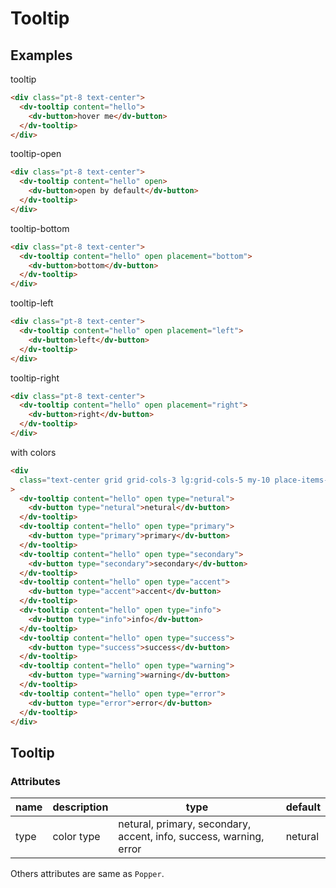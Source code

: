 # Tooltip

## Examples

tooltip

```html :::demo
<div class="pt-8 text-center">
  <dv-tooltip content="hello">
    <dv-button>hover me</dv-button>
  </dv-tooltip>
</div>
```

tooltip-open

```html :::demo
<div class="pt-8 text-center">
  <dv-tooltip content="hello" open>
    <dv-button>open by default</dv-button>
  </dv-tooltip>
</div>
```

tooltip-bottom

```html :::demo
<div class="pt-8 text-center">
  <dv-tooltip content="hello" open placement="bottom">
    <dv-button>bottom</dv-button>
  </dv-tooltip>
</div>
```

tooltip-left

```html :::demo
<div class="pt-8 text-center">
  <dv-tooltip content="hello" open placement="left">
    <dv-button>left</dv-button>
  </dv-tooltip>
</div>
```

tooltip-right

```html :::demo
<div class="pt-8 text-center">
  <dv-tooltip content="hello" open placement="right">
    <dv-button>right</dv-button>
  </dv-tooltip>
</div>
```

with colors

```html :::demo
<div
  class="text-center grid grid-cols-3 lg:grid-cols-5 my-10 place-items-center gap-y-10"
>
  <dv-tooltip content="hello" open type="netural">
    <dv-button type="netural">netural</dv-button>
  </dv-tooltip>
  <dv-tooltip content="hello" open type="primary">
    <dv-button type="primary">primary</dv-button>
  </dv-tooltip>
  <dv-tooltip content="hello" open type="secondary">
    <dv-button type="secondary">secondary</dv-button>
  </dv-tooltip>
  <dv-tooltip content="hello" open type="accent">
    <dv-button type="accent">accent</dv-button>
  </dv-tooltip>
  <dv-tooltip content="hello" open type="info">
    <dv-button type="info">info</dv-button>
  </dv-tooltip>
  <dv-tooltip content="hello" open type="success">
    <dv-button type="success">success</dv-button>
  </dv-tooltip>
  <dv-tooltip content="hello" open type="warning">
    <dv-button type="warning">warning</dv-button>
  </dv-tooltip>
  <dv-tooltip content="hello" open type="error">
    <dv-button type="error">error</dv-button>
  </dv-tooltip>
</div>
```

## Tooltip

### Attributes

| name | description | type                                                               | default |
| ---- | ----------- | ------------------------------------------------------------------ | ------- |
| type | color type  | netural, primary, secondary, accent, info, success, warning, error | netural |

Others attributes are same as `Popper`.
